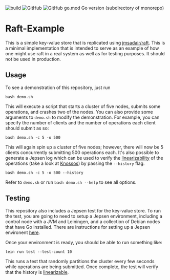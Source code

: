 ![build](https://github.com/jmsadair/raft-example/actions/workflows/build.yml/badge.svg)
![GitHub](https://img.shields.io/github/license/jmsadair/raft-example)
![GitHub go.mod Go version (subdirectory of monorepo)](https://img.shields.io/github/go-mod/go-version/jmsadair/raft-example)

# Raft-Example
This is a simple key-value store that is replicated using [jmsadair/raft](https://github.com/jmsadair/raft). This is a minimal implementation that is intended to serve as an example of how one might use raft in a real system as well as for testing purposes. 
It should not be used in production.

## Usage
To see a demonstration of this repository, just run 

```
bash demo.sh
```

This will execute a script that starts a cluster of five nodes, submits some operations, and crashes two of the nodes. You can also provide
some arguments to `demo.sh` to modify the demonstration. For example, you can specify the number of clients and the number of operations each
client should submit as so:

```
bash demo.sh -c 5 -o 500
```

This will again spin up a cluster of five nodes; however, there will now be 5 clients concurrently submitting 500 operations each. It's also
possible to generate a Jepsen log which can be used to verify the [linearizability](https://en.wikipedia.org/wiki/Linearizability) of the operations 
(take a look at [Knossos](https://github.com/jepsen-io/knossos)) by passing the `--history` flag.

```
bash demo.sh -c 5 -o 500 --history
```

Refer to `demo.sh` or run `bash demo.sh --help` to see all options.

## Testing
This repository also includes a Jepsen test for the key-value store. To run the test, you are going to need to setup a Jepsen environment, including a control node with a JVM and 
Leiningen, and a collection of Debian nodes that have Go installed. There are instructions for setting up a Jepsen environent [here](https://github.com/jepsen-io/jepsen).

Once your environment is ready, you should be able to run something like:

```
lein run test --test-count 10
```

This runs a test that randomly partitions the cluster every few seconds while operations are being submitted. Once complete, the test will verify that the history is [linearizable](https://en.wikipedia.org/wiki/Linearizability).

